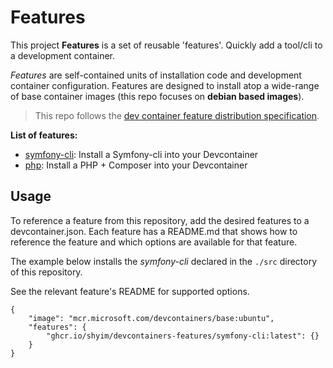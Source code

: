 # Features

This project **Features** is a set of reusable 'features'. Quickly add a tool/cli to a development container.

*Features* are self-contained units of installation code and development container configuration. Features are designed to install atop a wide-range of base container images (this repo focuses on **debian based images**).

> This repo follows the [ dev container feature distribution specification](https://containers.dev/implementors/features-distribution/).

**List of features:**

* [symfony-cli](src/symfony-cli/README.md): Install a Symfony-cli into your Devcontainer
* [php](src/php/README.md): Install a PHP + Composer into your Devcontainer

## Usage

To reference a feature from this repository, add the desired features to a devcontainer.json. Each feature has a README.md that shows how to reference the feature and which options are available for that feature.

The example below installs the *symfony-cli* declared in the `./src` directory of this repository.

See the relevant feature's README for supported options.

```jsonc
{
    "image": "mcr.microsoft.com/devcontainers/base:ubuntu",
    "features": {
        "ghcr.io/shyim/devcontainers-features/symfony-cli:latest": {}
    }
}
```
